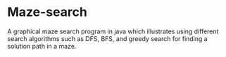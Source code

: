 # Maze-search
A graphical maze search program in java which illustrates using different search algorithms such as DFS, BFS, and greedy search for finding a solution path in a maze.
